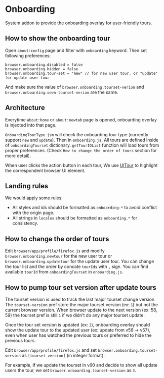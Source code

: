 # Onboarding

System addon to provide the onboarding overlay for user-friendly tours.

## How to show the onboarding tour

Open `about:config` page and filter with `onboarding` keyword. Then set following preferences:

```
browser.onboarding.disabled = false
browser.onboarding.hidden = false
browser.onboarding.tour-set = "new" // for new user tour, or "update" for update user tour
```
And make sure the value of `browser.onboarding.tourset-verion` and `browser.onboarding.seen-tourset-verion` are the same.

## Architecture

Everytime `about:home` or `about:newtab` page is opened, onboarding overlay is injected into that page.

`OnboardingTourType.jsm` will check the onboarding tour type (currently support `new` and `update`). Then in `onboarding.js`, All tours are defined inside of `onboardingTourset` dictionary. `getTourIDList` function will load tours from proper preferences. (Check `How to change the order of tours` section for more detail).

When user clicks the action button in each tour, We use [UITour](http://bedrock.readthedocs.io/en/latest/uitour.html) to highlight the correspondent browser UI element.

## Landing rules

We would apply some rules:

* All styles and ids should be formatted as `onboarding-*` to avoid conflict with the origin page.
* All strings in `locales` should be formatted as `onboarding.*` for consistency.

## How to change the order of tours

Edit `browser/app/profile/firefox.js` and modify `browser.onboarding.newtour` for the new user tour or `browser.onboarding.updatetour` for the update user tour. You can change the tour list and the order by concate `tourIds` with `,` sign. You can find available `tourId` from `onboardingTourset` in `onboarding.js`.

## How to pump tour set version after update tours

The tourset version is used to track the last major tourset change version. The `tourset-version` pref store the major tourset version (ex: `1`) but not the current browser version. When browser update to the next version (ex: 58, 59) the tourset pref is still `1` if we didn't do any major tourset update.

Once the tour set version is updated (ex: `2`), onboarding overlay should show the update tour to the updated user (ex: update from v56 -> v57), even when user has watched the previous tours or preferred to hide the previous tours.

Edit `browser/app/profile/firefox.js` and set `browser.onboarding.tourset-version` as `[tourset version]` (in integer format).

For example, if we update the tourset in v60 and decide to show all update users the tour, we set `browser.onboarding.tourset-version`  as `3`.
